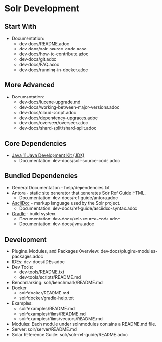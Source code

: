 # Solr Development

## Start With
- Documentation: 
    - dev-docs/README.adoc
    - dev-docs/solr-source-code.adoc
    - dev-docs/how-to-contribute.adoc
    - dev-docs/git.adoc
    - dev-docs/FAQ.adoc
    - dev-docs/running-in-docker.adoc


## More Advanced
- Documentation:
    - dev-docs/lucene-upgrade.md
    - dev-docs/working-between-major-versions.adoc
    - dev-docs/cloud-script.adoc
    - dev-docs/dependency-upgrades.adoc
    - dev-docs/overseer/overseer.adoc
    - dev-docs/shard-split/shard-split.adoc

## Core Dependencies
- [Java 11 Java Development Kit (JDK)](https://adoptium.net/)
    - Documentation: dev-docs/solr-source-code.adoc

## Bundled Dependencies
- General Documentation - help/dependencies.txt
- [Antora](https://antora.org/) - static site generator that generates Solr Ref Guide HTML.
    - Documentation: dev-docs/ref-guide/antora.adoc
- [AsciiDoc](https://asciidoc.org/) - markup language used by the Solr project.
    - Documentation: dev-docs/ref-guide/asciidoc-syntax.adoc
- [Gradle](https://gradle.org/) - build system.
    - Documentation: dev-docs/solr-source-code.adoc
    - Documentation: dev-docs/jvms.adoc

## Development
- Plugins, Modules, and Packages Overview: dev-docs/plugins-modules-packages.adoc
- IDEs: dev-docs/IDEs.adoc
- Dev Tools:
    - dev-tools/README.txt
    - dev-tools/scripts/README.md
- Benchmarking: solr/benchmark/README.md
- Docker: 
    - solr/docker/README.md
    - solr/docker/gradle-help.txt
- Examples: 
    - solr/examples/README.md
    - solr/examples/films/README.md
    - solr/examples/films/vectors/README.md
- Modules: Each module under solr/modules contains a README.md file.
- Server: solr/server/README.md
- Solar Reference Guide: solr/solr-ref-guide/README.adoc
